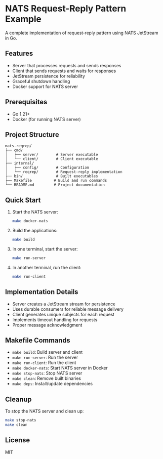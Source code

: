 # NATS Request-Reply Pattern Example

A complete implementation of request-reply pattern using NATS JetStream in Go.

## Features

- Server that processes requests and sends responses
- Client that sends requests and waits for responses
- JetStream persistence for reliability
- Graceful shutdown handling
- Docker support for NATS server

## Prerequisites

- Go 1.21+
- Docker (for running NATS server)

## Project Structure

```
nats-reqrep/
├── cmd/
│   ├── server/        # Server executable
│   └── client/        # Client executable
├── internal/
│   ├── config/        # Configuration
│   └── reqrep/        # Request-reply implementation
├── bin/               # Built executables
├── Makefile          # Build and run commands
└── README.md         # Project documentation
```

## Quick Start

1. Start the NATS server:
   ```bash
   make docker-nats
   ```

2. Build the applications:
   ```bash
   make build
   ```

3. In one terminal, start the server:
   ```bash
   make run-server
   ```

4. In another terminal, run the client:
   ```bash
   make run-client
   ```

## Implementation Details

- Server creates a JetStream stream for persistence
- Uses durable consumers for reliable message delivery
- Client generates unique subjects for each request
- Implements timeout handling for requests
- Proper message acknowledgment

## Makefile Commands

- `make build`: Build server and client
- `make run-server`: Run the server
- `make run-client`: Run the client
- `make docker-nats`: Start NATS server in Docker
- `make stop-nats`: Stop NATS server
- `make clean`: Remove built binaries
- `make deps`: Install/update dependencies

## Cleanup

To stop the NATS server and clean up:

```bash
make stop-nats
make clean
```

## License

MIT
